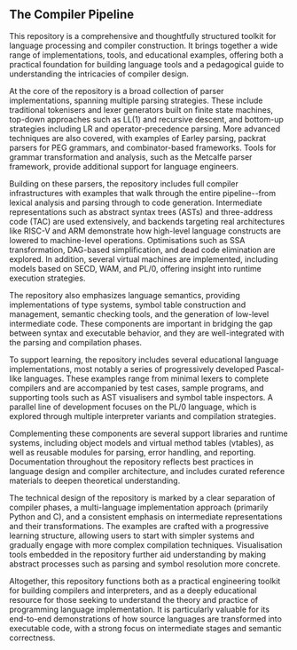 
## The Compiler Pipeline

This repository is a comprehensive and thoughtfully structured toolkit for language processing and compiler
construction. It brings together a wide range of implementations, tools, and educational examples, offering
both a practical foundation for building language tools and a pedagogical guide to understanding the intricacies
of compiler design.

At the core of the repository is a broad collection of parser implementations, spanning multiple parsing strategies.
These include traditional tokenisers and lexer generators built on finite state machines, top-down approaches such
as LL(1) and recursive descent, and bottom-up strategies including LR and operator-precedence parsing. More advanced
techniques are also covered, with examples of Earley parsing, packrat parsers for PEG grammars, and combinator-based
frameworks. Tools for grammar transformation and analysis, such as the Metcalfe parser framework, provide additional
support for language engineers.

Building on these parsers, the repository includes full compiler infrastructures with examples that walk through the
entire pipeline--from lexical analysis and parsing through to code generation. Intermediate representations such as
abstract syntax trees (ASTs) and three-address code (TAC) are used extensively, and backends targeting real architectures
like RISC-V and ARM demonstrate how high-level language constructs are lowered to machine-level operations. Optimisations
such as SSA transformation, DAG-based simplification, and dead code elimination are explored. In addition, several
virtual machines are implemented, including models based on SECD, WAM, and PL/0, offering insight into runtime execution
strategies.

The repository also emphasizes language semantics, providing implementations of type systems, symbol table construction
and management, semantic checking tools, and the generation of low-level intermediate code. These components are important
in bridging the gap between syntax and executable behavior, and they are well-integrated with the parsing and compilation phases.

To support learning, the repository includes several educational language implementations, most notably a series of progressively
developed Pascal-like languages. These examples range from minimal lexers to complete compilers and are accompanied by test
cases, sample programs, and supporting tools such as AST visualisers and symbol table inspectors. A parallel line of development
focuses on the PL/0 language, which is explored through multiple interpreter variants and compilation strategies.

Complementing these components are several support libraries and runtime systems, including object models and virtual method
tables (vtables), as well as reusable modules for parsing, error handling, and reporting. Documentation throughout the repository
reflects best practices in language design and compiler architecture, and includes curated reference materials to deepen
theoretical understanding.

The technical design of the repository is marked by a clear separation of compiler phases, a multi-language implementation
approach (primarily Python and C), and a consistent emphasis on intermediate representations and their transformations.
The examples are crafted with a progressive learning structure, allowing users to start with simpler systems and gradually
engage with more complex compilation techniques. Visualisation tools embedded in the repository further aid understanding
by making abstract processes such as parsing and symbol resolution more concrete.

Altogether, this repository functions both as a practical engineering toolkit for building compilers and interpreters, and
as a deeply educational resource for those seeking to understand the theory and practice of programming language implementation.
It is particularly valuable for its end-to-end demonstrations of how source languages are transformed into executable code,
with a strong focus on intermediate stages and semantic correctness.
